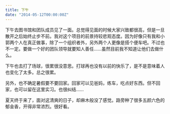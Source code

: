 ```yaml
---
title: 下午
date: "2014-05-12T00:00:00Z"
---
```


下午去图书馆和团队成员见了一面。总觉得见面的时候大家兴致都很高，但是一旦散开之后始终止步不前。我对这个项目的前景持较悲观态度。因为好像只有我和小郭两个人在真正做事，除了一个组织者外，另外两个人更像是搭个便车吧。不过也不一定。要做一个好的团队领导就要知人善任……虽然目前我不知道让他们去做什么。

下午也去打了场球，很累很没意思。打球再也没有以前的快乐了，是不是意味着人也变化了太多。总之很累。

另外，也不确定暑假要不要回家。回家可以见爸妈，练车，吃点好东西。但不回家，也可以留在这里实习。也很纠结……

夏天终于来了，面对这清爽的日子，却麻木般没了感觉。路旁种了很多五颜六色的郁金香，开得非常浓烈。很好看。
